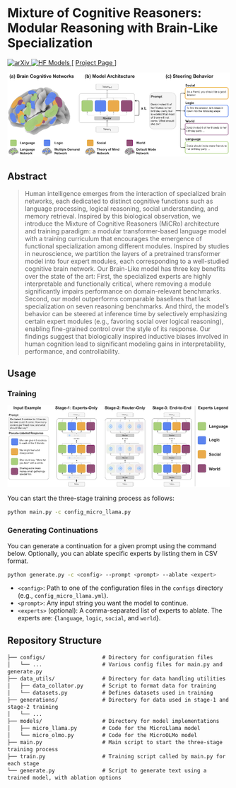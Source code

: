 # Mixture of Cognitive Reasoners: Modular Reasoning with Brain-Like Specialization


<p>
  <a href="https://arxiv.org/abs/2506.13331">
    <img src="https://img.shields.io/badge/arXiv-1234.56789-b31b1b.svg" alt="arXiv">
  </a>
  <a href="https://huggingface.co/collections/bkhmsi/mixture-of-cognitive-reasoners-684709a0f9cdd7fa180f6678">
    <img src="https://huggingface.co/datasets/huggingface/badges/resolve/main/model-on-hf-sm.svg" alt="HF Models">
  </a>
  [
    <a href="https://bkhmsi.github.io/mixture-of-cog-reasoners/">
        Project Page
    </a>
  ]
</p>



<div style="text-align: center">
    <img src="figures/overview.png"/>
</div>

## Abstract
> Human intelligence emerges from the interaction of specialized brain networks, each dedicated to distinct cognitive functions such as language processing, logical reasoning, social understanding, and memory retrieval. Inspired by this biological observation, we introduce the Mixture of Cognitive Reasoners (MiCRo) architecture and training paradigm: a modular transformer-based language model with a training curriculum that encourages the emergence of functional specialization among different modules. Inspired by studies in neuroscience, we partition the layers of a pretrained transformer model into four expert modules, each corresponding to a well-studied cognitive brain network. Our Brain-Like model has three key benefits over the state of the art: First, the specialized experts are highly interpretable and functionally critical, where removing a module significantly impairs performance on domain-relevant benchmarks. Second, our model outperforms comparable baselines that lack specialization on seven reasoning benchmarks. And third, the model’s behavior can be steered at inference time by selectively emphasizing certain expert modules (e.g., favoring social over logical reasoning), enabling fine-grained control over the style of its response. Our findings suggest that biologically inspired inductive biases involved in human cognition lead to significant modeling gains in interpretability, performance, and controllability.

## Usage

### Training
<div style="text-align: center">
    <img src="figures/training.png"/>
</div>

You can start the three-stage training process as follows:
```bash
python main.py -c config_micro_llama.py
```

### Generating Continuations

You can generate a continuation for a given prompt using the command below. Optionally, you can ablate specific experts by listing them in CSV format. 
```bash
python generate.py -c <config> --prompt <prompt> --ablate <expert>
```

* `<config>`: Path to one of the configuration files in the `configs` directory (e.g., `config_micro_llama.yml`).
* `<prompt>`: Any input string you want the model to continue.
* `<experts>` (optional): A comma-separated list of experts to ablate. The experts are: {`language`, `logic`, `social`, and `world`}.


## Repository Structure
```
├── configs/                  # Directory for configuration files
│   └── ...                   # Various config files for main.py and generate.py
├── data_utils/               # Directory for data handling utilities
│   ├── data_collator.py      # Script to format data for training
│   └── datasets.py           # Defines datasets used in training
├── generations/              # Directory for data used in stage-1 and stage-2 training
│   └── ...
├── models/                   # Directory for model implementations
│   ├── micro_llama.py        # Code for the MicroLlama model
│   └── micro_olmo.py         # Code for the MicroOLMo model
├── main.py                   # Main script to start the three-stage training process
├── train.py                  # Training script called by main.py for each stage
└── generate.py               # Script to generate text using a trained model, with ablation options
```

